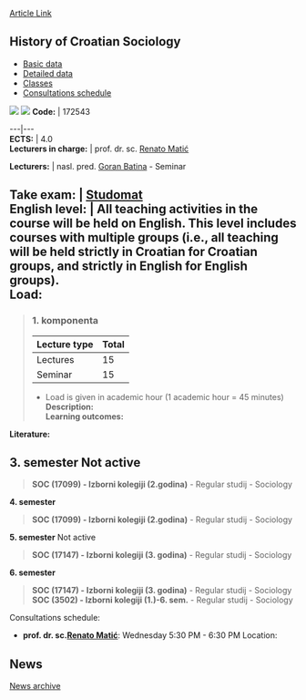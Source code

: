 [Article Link](https://www.fhs.hr/en/course/hocs)

## History of Croatian Sociology
  * [Basic data](https://www.fhs.hr/en/course/hocs#v1id-523781_980940_1_0 "Basic data")
  * [Detailed data](https://www.fhs.hr/en/course/hocs#v1id-523781_980940_1_1 "Detailed data")
  * [Classes](https://www.fhs.hr/en/course/hocs#v1id-523781_980940_1_2 "Classes")
  * [Consultations schedule](https://www.fhs.hr/en/course/hocs#v1id-523781_980940_1_3 "Consultations schedule")


[![](https://www.fhs.hr/img/flags/gif/hr.gif)](https://www.fhs.hr/predmet/phs) [![](https://www.fhs.hr/img/flags/gif/gb.gif)](https://www.fhs.hr/en/course/hocs)
**Code:** |  172543  
  
---|---  
**ECTS:** |  4.0   
**Lecturers in charge:** |  prof. dr. sc. [Renato Matić](https://www.fhs.hr/staff/renato.matic)   
  
**Lecturers:** |  nasl. pred. [Goran Batina](https://www.fhs.hr/djelatnik/goran.batina) - Seminar  
  
**Take exam:** |  [Studomat](http://www.isvu.hr/studomat)  
**English level:** |  All teaching activities in the course will be held on English. This level includes courses with multiple groups (i.e., all teaching will be held strictly in Croatian for Croatian groups, and strictly in English for English groups).   
**Load:**  
---  
> ### 1. komponenta
> | Lecture type | Total  
> ---|---  
> Lectures | 15  
> Seminar | 15  
> * Load is given in academic hour (1 academic hour = 45 minutes)   
**Description:**  
> **Learning outcomes:**  

  
**Literature:**  

  
**3. semester** Not active  
---  
> **SOC (17099) - Izborni kolegiji (2.godina)** - Regular studij - Sociology  
>   
  
**4. semester**  
> **SOC (17099) - Izborni kolegiji (2.godina)** - Regular studij - Sociology  
>   
  
**5. semester** Not active  
> **SOC (17147) - Izborni kolegiji (3. godina)** - Regular studij - Sociology  
>   
  
**6. semester**  
> **SOC (17147) - Izborni kolegiji (3. godina)** - Regular studij - Sociology  
>  **SOC (3502) - Izborni kolegiji (1.)-6. sem.** - Regular studij - Sociology  
>   
Consultations schedule: 
  * **prof. dr. sc.[Renato Matić](https://www.fhs.hr/staff/renato.matic)**: 
Wednesday 5:30 PM - 6:30 PM
Location: 


## News
[News archive](https://www.fhs.hr/en/course/hocs?@=20x1t#news_113041 "News archive")
